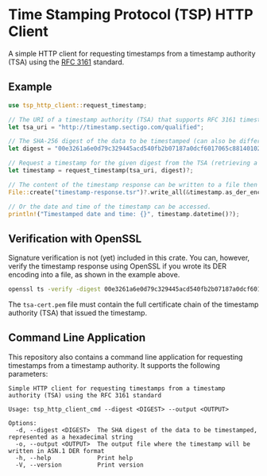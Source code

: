 # Time Stamping Protocol (TSP) HTTP Client

A simple HTTP client for requesting timestamps from a timestamp authority (TSA) using the [RFC 3161](https://www.rfc-editor.org/rfc/rfc3161.html) standard.

## Example
```rust
use tsp_http_client::request_timestamp;

// The URI of a timestamp authority (TSA) that supports RFC 3161 timestamps.
let tsa_uri = "http://timestamp.sectigo.com/qualified";

// The SHA-256 digest of the data to be timestamped (can also be different SHA lengths like SHA-512).
let digest = "00e3261a6e0d79c329445acd540fb2b07187a0dcf6017065c8814010283ac67f";

// Request a timestamp for the given digest from the TSA (retrieving a TimeStampResponse object).
let timestamp = request_timestamp(tsa_uri, digest)?;

// The content of the timestamp response can be written to a file then for example.
File::create("timestamp-response.tsr")?.write_all(&timestamp.as_der_encoded())?;

// Or the date and time of the timestamp can be accessed.
println!("Timestamped date and time: {}", timestamp.datetime()?);
```

## Verification with OpenSSL
Signature verification is not (yet) included in this crate. You can, however, verify the timestamp response using
OpenSSL if you wrote its DER encoding into a file, as shown in the example above.

```bash
openssl ts -verify -digest 00e3261a6e0d79c329445acd540fb2b07187a0dcf6017065c8814010283ac67f -in timestamp-response.tsr -CAfile tsa-cert.pem
```
The `tsa-cert.pem` file must contain the full certificate chain of the timestamp authority (TSA) that issued the
timestamp.

## Command Line Application

This repository also contains a command line application for requesting timestamps from a timestamp authority. It supports the following parameters:

```
Simple HTTP client for requesting timestamps from a timestamp authority (TSA) using the RFC 3161 standard

Usage: tsp_http_client_cmd --digest <DIGEST> --output <OUTPUT>

Options:
  -d, --digest <DIGEST>  The SHA digest of the data to be timestamped, represented as a hexadecimal string
  -o, --output <OUTPUT>  The output file where the timestamp will be written in ASN.1 DER format
  -h, --help             Print help
  -V, --version          Print version
